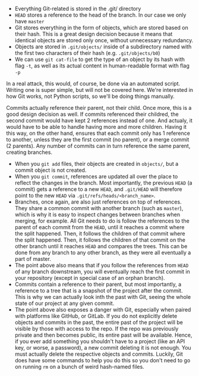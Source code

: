 - Everything Git-related is stored in the .git/ directory
- `HEAD` stores a reference to the head of the branch. In our case we only have `master`
- Git stores everything in the form of objects, which are stored based on their hash.
	This is a great design decision because it means that identical objects are stored only once, without
	unnecessary redundancy.
- Objects are stored in `.git/objects/` inside of a subdirectory named with the first two characters
	of their hash (e.g. `.git/objects/b0`)
- We can use `git cat-file` to get the type of an object by its hash with flag `-t`, as well as its actual content
	in human-readable format with flag `-p`

In a real attack, this would, of course, be done via an automated script.
Writing one is super simple, but will not be covered here. We're interested in how
Git works, not Python scripts, so we'll be doing things manually.

Commits actually reference their parent, not their child.
Once more, this is a good design decision as well. If commits
referenced their childred, the second commit would have kept 2 references
instead of one. And actualy, it would have to be able to handle
having more and more children. Having it this way, on the other hand,
ensures that each commit only has 1 reference to another, unless they
are the first commit (no parent), or a merge commit (2 parents). Any number of
commits can in turn reference the same parent, creating branches.

- When you `git add` files, their objects are created in `objects/`, but a
	commit object is not created.
- When you `git commit`, references are updated all over the place to
	reflect the changes in the branch. Most importantly, the previous `HEAD`
	(a commit) gets a reference to a new `HEAD`, and `.git/HEAD` will
	therefore point to the new `HEAD` via `.git/refs/heads/<branch_name>`.
- Branches, once again, are also just references on top of references. They share a common
	commit with another branch (such as `master`), which is why it is easy to inspect
	changes between branches when merging, for example. All Git needs to do is follow
	the references to the parent of each commit from the `HEAD`, until it reaches
	a commit where the split happened. Then, it follows the children of that commit
	where the split happened. Then, it follows the children of that commit on the other
	branch until it reaches `HEAD` and compares the trees. This can be done from any
	branch to any other branch, as they were all eventually a part of master.
- The point above also means that if you follow the references from `HEAD` of any branch
	downstream, you will eventually reach the first commit in your repository (except
	in special case of an orphan branch).
- Commits contain a reference to their parent, but most importantly, a reference to a tree
	that is a snapshot of the project after the commit. This is why we can actually look
	inth the past with Git, seeing the whole state of our project at any given commit.
- The point above also exposes a danger with Git, especially when paired
	with platforms like GitHub, or GitLab. If you do not explicitly delete
	objects and commits in the past, the entire past of the project will be
	visible by those with access to the repo. If the repo was previously private and then
	becomes public, its entire past will be available. Hence, if you ever add something you
	shouldn't have to a project (like an API key, or worse, a password), a new commit deleting
	it is not enough. You must actually delete the respective objects and commits. Luckily, Git
	does have some commands to help you do this so you don't need to go on running `rm` on a bunch
	of weird hash-named files.

